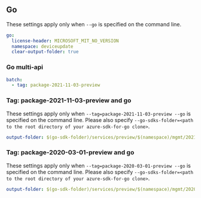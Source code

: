 ## Go

These settings apply only when `--go` is specified on the command line.

```yaml $(go)
go:
  license-header: MICROSOFT_MIT_NO_VERSION
  namespace: deviceupdate
  clear-output-folder: true
```

### Go multi-api

``` yaml $(go) && $(multiapi)
batch:
  - tag: package-2021-11-03-preview
```

### Tag: package-2021-11-03-preview and go

These settings apply only when `--tag=package-2021-11-03-preview --go` is specified on the command line.
Please also specify `--go-sdks-folder=<path to the root directory of your azure-sdk-for-go clone>`.

```yaml $(tag) == 'package-2021-11-03-preview' && $(go)
output-folder: $(go-sdk-folder)/services/preview/$(namespace)/mgmt/2021-11-03-preview/$(namespace)
```

### Tag: package-2020-03-01-preview and go

These settings apply only when `--tag=package-2020-03-01-preview --go` is specified on the command line.
Please also specify `--go-sdks-folder=<path to the root directory of your azure-sdk-for-go clone>`.

```yaml $(tag) == 'package-2020-03-01-preview' && $(go)
output-folder: $(go-sdk-folder)/services/preview/$(namespace)/mgmt/2020-03-01-preview/$(namespace)
```

